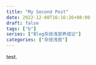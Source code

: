 ```yaml
---
title: "My Second Post"
date: 2022-12-08T16:16:26+08:00
draft: false
tags: ["b"]
series: ["Blog杂技浅尝养成记"]
categories: ["杂技浅尝"]
---
```

test.
